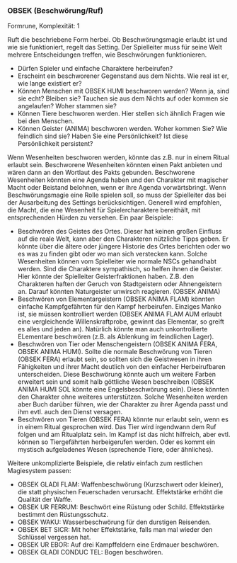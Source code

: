 ### OBSEK (Beschwörung/Ruf)

Formrune, Komplexität: 1

Ruft die beschriebene Form herbei. Ob Beschwörungsmagie erlaubt ist und wie sie funktioniert, regelt das Setting.
Der Spielleiter muss für seine Welt mehrere Entscheidungen treffen, wie Beschwörungen funktionieren.

* Dürfen Spieler und einfache Charaktere herbeirufen?
* Erscheint ein beschworener Gegenstand aus dem Nichts. Wie real ist er, wie lange existiert er?
* Können Menschen mit OBSEK HUMI beschworen werden? Wenn ja, sind sie echt? Bleiben sie? Tauchen sie aus dem Nichts
auf oder kommen sie angelaufen? Woher stammen sie?
* Können Tiere beschworen werden. Hier stellen sich ähnlich Fragen wie bei den Menschen.
* Können Geister (ANIMA) beschworen werden. Woher kommen Sie? Wie feindlich sind sie? Haben Sie eine Persönlichkeit?
Ist diese Persönlichkeit persistent?

Wenn Wesenheiten beschworen werden, könnte das z.B. nur in einem Ritual erlaubt sein. Beschworene Wesenheiten könnten
einen Pakt anbieten und wären dann an den Wortlaut des Pakts gebunden. Beschworene Wesenheiten könnten eine Agenda
haben und den Charakter mit magischer Macht oder Beistand belohnen, wenn er ihre Agenda vorwärtsbringt. Wenn
Beschwörungsmagie eine Rolle spielen soll, so muss der Spielleiter das bei der Ausarbeitung des Settings
berücksichtigen. Generell wird empfohlen, die Macht, die eine Wesenheit für Spielercharaktere bereithält, mit
entsprechenden Hürden zu versehen. Ein paar Beispiele:

* Beschwören des Geistes des Ortes. Dieser hat keinen großen Einfluss auf die reale Welt, kann aber den Charakteren
nützliche Tipps geben. Er könnte über die ältere oder jüngere Historie des Ortes berichten oder wo es was zu finden
gibt oder wo man sich verstecken kann. Solche Wesenheiten können vom Spielleiter wie normale NSCs gehandhabt werden.
Sind die Charaktere sympathisch, so helfen ihnen die Geister. Hier könnte der Spielleiter Geisterfraktionen haben.
Z.B. den Charakteren haften der Geruch von Stadtgeistern oder Ahnengeistern an. Darauf könnten Naturgeister unwirsch
reagieren. (OBSEK ANIMA)
* Beschwören von Elementargeistern (OBSEK ANIMA FLAM) könnten einfache Kampfgefährten für den Kampf herbeirufen.
Einziges Manko ist, sie müssen kontrolliert werden (OBSEK ANIMA FLAM AUM erlaubt eine vergleichende Willenskraftprobe,
gewinnt das Elementar, so greift es alles und jeden an). Natürlich könnte man auch unkontrollierte ELementare beschwören
(z.B. als Ablenkung im feindlichen Lager).
* Beschwören von Tier oder Menschengeistern (OBSEK ANIMA FERA, OBSEK ANIMA HUMI). Sollte die normale Beschwörung von
Tieren (OBSEK FERA) erlaubt sein, so sollten sich die Geistwesen in ihren Fähigkeiten und ihrer Macht deutlich von den
einfacher Herbeirufbaren unterscheiden. Diese Beschwörung könnte auch um weitere Farben erweitert sein und somit halb
göttliche Wesen beschreiben (OBSEK ANIMA HUMI SOL könnte eine Engelsbeschwörung sein). Diese könnten den Charakter
ohne weiteres unterstützen. Solche Wesenheiten werden aber Buch darüber führen, wie der Charakter zu ihrer Agenda passt
und ihm evtl. auch den Dienst versagen.
* Beschwören von Tieren (OBSEK FERA) könnte nur erlaubt sein, wenn es in einem Ritual gesprochen wird. Das Tier wird
irgendwann dem Ruf folgen und am Ritualplatz sein. Im Kampf ist das nicht hilfreich, aber evtl. können so Tiergefährten
herbeigerufen werden. Oder es kommt ein mystisch aufgeladenes Wesen (sprechende Tiere, oder ähnliches).

Weitere unkomplizierte Beispiele, die relativ einfach zum restlichen Magiesystem passen:

* OBSEK GLADI FLAM: Waffenbeschwörung (Kurzschwert oder kleiner), die statt physischen Feuerschaden verursacht.
Effektstärke erhöht die Qualität der Waffe.
* OBSEK UR FERRUM: Beschwört eine Rüstung oder Schild. Effektstärke bestimmt den Rüstungsschutz.
* OBSEK WAKU: Wasserbeschwörung für den durstigen Reisenden.
* OBSEK BET SICR: Mit hoher Effektstärke, falls man mal wieder den Schlüssel vergessen hat.
* OBSEK UR EBOR: Auf drei Kampffeldern eine Erdmauer beschwören.
* OBSEK GLADI CONDUC TEL: Bogen beschwören.
